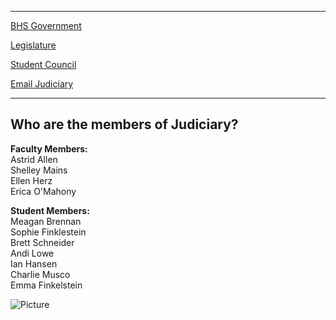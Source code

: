 * * *

[BHS Government](/bhs-government.html)

[Legislature](/legislature.html)

[Student Council](/student-council.html)

[Email Judiciary](mailto:bhs-judiciary@psbma.org)

* * *

**Who are the members of Judiciary?**
-------------------------------------

**Faculty Members:**  
Astrid Allen   
Shelley Mains  
Ellen Herz  
Erica O'Mahony

**Student Members:**  
Meagan Brennan  
Sophie Finklestein  
Brett Schneider  
Andi Lowe  
​Ian Hansen  
Charlie Musco  
Emma Finkelstein  

![Picture](/uploads/8/0/1/5/801512/judiciary-inforgraphic_orig.jpg)